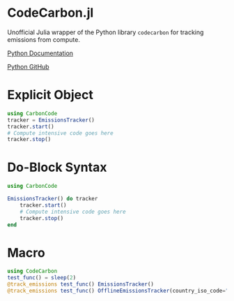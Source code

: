# CodeCarbon.jl
Unofficial Julia wrapper of the Python library `codecarbon` for tracking emissions from compute. 

[Python Documentation](https://mlco2.github.io/codecarbon/)  

[Python GitHub](https://github.com/mlco2/codecarbon)  

# Explicit Object

```julia
using CarbonCode
tracker = EmissionsTracker()
tracker.start()
# Compute intensive code goes here
tracker.stop()
```


# Do-Block Syntax

```julia
using CarbonCode

EmissionsTracker() do tracker
    tracker.start()
    # Compute intensive code goes here
    tracker.stop()
end
```

# Macro

```julia
using CodeCarbon
test_func() = sleep(2)
@track_emissions test_func() EmissionsTracker()
@track_emissions test_func() OfflineEmissionsTracker(country_iso_code="CAN")
```
